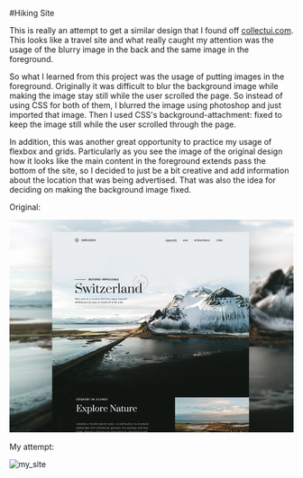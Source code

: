 #Hiking Site

This is really an attempt to get a similar design that I found off [collectui.com](http://collectui.com/). This looks like a travel site and what really caught my attention was the usage of the blurry image in the back and the same image in the foreground. 

So what I learned from this project was the usage of putting images in the foreground. Originally it was difficult to blur the background image while making the image stay still while the user scrolled the page. So instead of using CSS for both of them, I blurred the image using photoshop and just imported that image. Then I used CSS's background-attachment: fixed to keep the image still while the user scrolled through the page. 

In addition, this was another great opportunity to practice my usage of flexbox and grids. Particularly as you see the image of the original design how it looks like the main content in the foreground extends pass the bottom of the site, so I decided to just be a bit creative and add information about the location that was being advertised. That was also the idea for deciding on making the background image fixed.

Original:

![original_image](images/hiking_website.png)

My attempt:

![my_site](images/website.gif)
